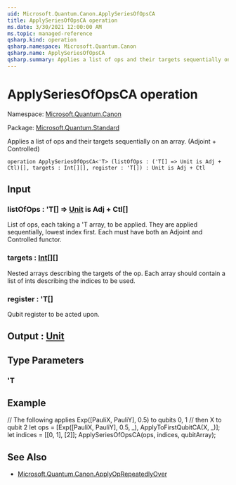 ```yaml
---
uid: Microsoft.Quantum.Canon.ApplySeriesOfOpsCA
title: ApplySeriesOfOpsCA operation
ms.date: 3/30/2021 12:00:00 AM
ms.topic: managed-reference
qsharp.kind: operation
qsharp.namespace: Microsoft.Quantum.Canon
qsharp.name: ApplySeriesOfOpsCA
qsharp.summary: Applies a list of ops and their targets sequentially on an array. (Adjoint + Controlled)
---
```


# ApplySeriesOfOpsCA operation

Namespace: [Microsoft.Quantum.Canon](xref:Microsoft.Quantum.Canon)

Package: [Microsoft.Quantum.Standard](https://nuget.org/packages/Microsoft.Quantum.Standard)


Applies a list of ops and their targets sequentially on an array. (Adjoint + Controlled)

```qsharp
operation ApplySeriesOfOpsCA<'T> (listOfOps : ('T[] => Unit is Adj + Ctl)[], targets : Int[][], register : 'T[]) : Unit is Adj + Ctl
```


## Input

### listOfOps : 'T[] => [Unit](xref:microsoft.quantum.lang-ref.unit)  is Adj + Ctl[]

List of ops, each taking a 'T array, to be applied. They are applied sequentially, lowest index first.Each must have both an Adjoint and Controlled functor.


### targets : [Int](xref:microsoft.quantum.lang-ref.int)[][]

Nested arrays describing the targets of the op. Each array should contain a list of ints describingthe indices to be used.


### register : 'T[]

Qubit register to be acted upon.



## Output : [Unit](xref:microsoft.quantum.lang-ref.unit)



## Type Parameters

### 'T



## Example

// The following applies Exp([PauliX, PauliY], 0.5) to qubits 0, 1// then X to qubit 2let ops = [Exp([PauliX, PauliY], 0.5, _), ApplyToFirstQubitCA(X, _)];let indices = [[0, 1], [2]];ApplySeriesOfOpsCA(ops, indices, qubitArray);

## See Also

- [Microsoft.Quantum.Canon.ApplyOpRepeatedlyOver](xref:Microsoft.Quantum.Canon.ApplyOpRepeatedlyOver)